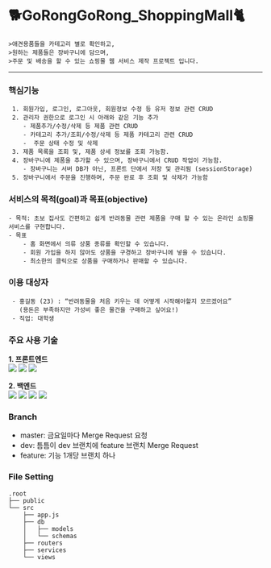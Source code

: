 # 🐕GoRongGoRong_ShoppingMall🐈
    >애견용품들을 카테고리 별로 확인하고,
    >원하는 제품들은 장바구니에 담으며,
    >주문 및 배송을 할 수 있는 쇼핑몰 웹 서비스 제작 프로젝트 입니다.
--------------------------------------------------------
### 핵심기능
     1. 회원가입, 로그인, 로그아웃, 회원정보 수정 등 유저 정보 관련 CRUD
     2. 관리자 권한으로 로그인 시 아래와 같은 기능 추가
        - 제품추가/수정/삭제 등 제품 관련 CRUD
        - 카테고리 추가/조회/수정/삭제 등 제품 카테고리 관련 CRUD
        -  주문 상태 수정 및 삭제
     3. 제품 목록을 조회 및, 제품 상세 정보를 조회 가능함.
     4. 장바구니에 제품을 추가할 수 있으며, 장바구니에서 CRUD 작업이 가능함.
        - 장바구니는 서버 DB가 아닌, 프론트 단에서 저장 및 관리됨 (sessionStorage)
     5. 장바구니에서 주문을 진행하며, 주문 완료 후 조회 및 삭제가 가능함

###  서비스의 목적(goal)과 목표(objective)
    - 목적: 초보 집사도 간편하고 쉽게 반려동물 관련 제품을 구매 할 수 있는 온라인 쇼핑몰 서비스를 구현합니다.
    - 목표
        - 홈 화면에서 의류 상품 종류를 확인할 수 있습니다.
        - 회원 가입을 하지 않아도 상품을 구경하고 장바구니에 넣을 수 있습니다.
        - 최소한의 클릭으로 상품을 구매하거나 판매할 수 있습니다.
    
### 이용 대상자
     - 홍길동 (23) : “반려동물을 처음 키우는 데 어떻게 시작해야할지 모르겠어요”
       (용돈은 부족하지만 가성비 좋은 물건을 구매하고 싶어요!)
     - 직업: 대학생


### 주요 사용 기술
  <strong>1. 프론트엔드</strong>
    <br/>
    <img src="https://img.shields.io/badge/HTML5-E34F26?style=flat-square&logo=html5&logoColor=white"> 
    <img src="https://img.shields.io/badge/CSS-1572B6?style=flat-square&logo=css3&logoColor=white"> 
    <img src="https://img.shields.io/badge/Javascript-F7DF1E?style=flat-square&logo=javascript&logoColor=black"> 

  <strong>2. 백엔드</strong>
    <br/>
    <img src="https://img.shields.io/badge/Node.js-339933?style=flat-square&logo=Node.js&logoColor=white">
	<img src="https://img.shields.io/badge/Express-000000?style=flat-square&logo=Express&logoColor=white">
	<img src="https://img.shields.io/badge/Babel-F9DC3E?style=flat-square&logo=Babel&logoColor=white">
	<img src="https://img.shields.io/badge/MongoDB-47A248?style=flat-square&logo=MongoDB&logoColor=white">

### Branch
- master: 금요일마다 Merge Request 요청
- dev: 틈틈이 dev 브랜치에 feature 브랜치 Merge Request
- feature: 기능 1개당 브랜치 하나

### File Setting
```
.root
├── public
└── src
    ├── app.js
    ├── db
    │   ├── models
    │   └── schemas
    ├── routers
    ├── services
    └── views
```

